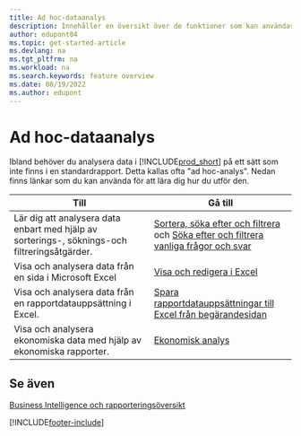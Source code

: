 ```yaml
---
title: Ad hoc-dataanalys
description: Innehåller en översikt över de funktioner som kan användas för ad hoc-dataanalyser i Business Central-produkten.
author: edupont04
ms.topic: get-started-article
ms.devlang: na
ms.tgt_pltfrm: na
ms.workload: na
ms.search.keywords: feature overview
ms.date: 08/19/2022
ms.author: edupont
---
```

# <a name="ad-hoc-data-analysis"></a><a name="ad-hoc-data-analysis"></a><a name="ad-hoc-data-analysis"></a>Ad hoc-dataanalys

Ibland behöver du analysera data i [!INCLUDE[prod_short](includes/prod_short.md)] på ett sätt som inte finns i en standardrapport. Detta kallas ofta "ad hoc-analys". Nedan finns länkar som du kan använda för att lära dig hur du utför den.

| Till | Gå till |
| --- | --- |
| Lär dig att analysera data enbart med hjälp av sorterings-, söknings-och filtreringsåtgärder. | [Sortera, söka efter och filtrera](ui-enter-criteria-filters.md) och [Söka efter och filtrera vanliga frågor och svar](ui-search-filter-faq.yml) |
| Visa och analysera data från en sida i Microsoft Excel | [Visa och redigera i Excel](across-work-with-excel.md) |
| Visa och analysera data från en rapportdatauppsättning i Excel. | [Spara rapportdatauppsättningar till Excel från begärandesidan](/dynamics365-release-plan/2021wave1/smb/dynamics365-business-central/save-report-dataset-excel-request-page) |
| Visa och analysera ekonomiska data med hjälp av ekonomiska rapporter. | [Ekonomisk analys](bi.md) |

## <a name="see-also"></a><a name="see-also"></a><a name="see-also"></a>Se även

[Business Intelligence och rapporteringsöversikt](ui-work-report.md)

[!INCLUDE[footer-include](includes/footer-banner.md)]
